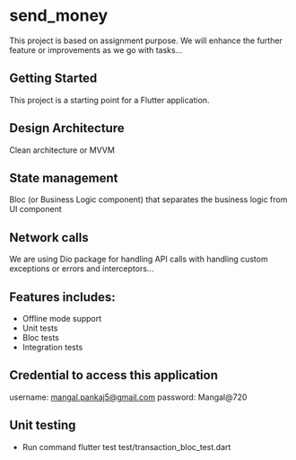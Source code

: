 # send_money

This project is based on assignment purpose. We will enhance the further feature or improvements as we go with tasks...

## Getting Started

This project is a starting point for a Flutter application.

## Design Architecture
Clean architecture or MVVM

## State management
Bloc (or Business Logic component) that separates the business logic from UI component

## Network calls
We are using Dio package for handling API calls with handling custom exceptions or errors and interceptors...

## Features includes:
- Offline mode support
- Unit tests
- Bloc tests
- Integration tests

## Credential to access this application
username: mangal.pankaj5@gmail.com
password: Mangal@720

## Unit testing
- Run command
     flutter test test/transaction_bloc_test.dart